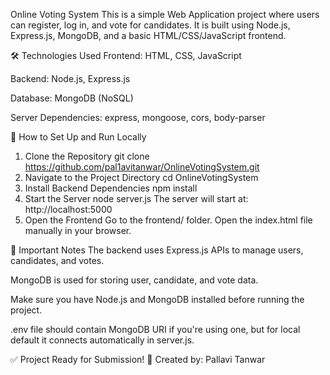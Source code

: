 Online Voting System
This is a simple Web Application project where users can register, log in, and vote for candidates.
It is built using Node.js, Express.js, MongoDB, and a basic HTML/CSS/JavaScript frontend.

🛠️ Technologies Used
Frontend: HTML, CSS, JavaScript

Backend: Node.js, Express.js

Database: MongoDB (NoSQL)

Server Dependencies: express, mongoose, cors, body-parser

🚀 How to Set Up and Run Locally
1. Clone the Repository
git clone https://github.com/pal1avitanwar/OnlineVotingSystem.git
2. Navigate to the Project Directory
cd OnlineVotingSystem
3. Install Backend Dependencies
npm install
4. Start the Server
node server.js
The server will start at:
http://localhost:5000
5. Open the Frontend
Go to the frontend/ folder.
Open the index.html file manually in your browser.

📎 Important Notes
The backend uses Express.js APIs to manage users, candidates, and votes.

MongoDB is used for storing user, candidate, and vote data.

Make sure you have Node.js and MongoDB installed before running the project.

.env file should contain MongoDB URI if you're using one, but for local default it connects automatically in server.js.


✅ Project Ready for Submission! 🚀
Created by: Pallavi Tanwar


